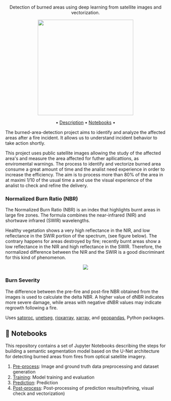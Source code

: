 
<br>
<p align="center">Detection of burned areas using deep learning from satellite images and vectorization.</p>

<p align="center">
  <img height="300" widht="500" src="img/burn.jpg">
</p>

<p  align="center">
• <a  href="#-description">Description</a> •
<a  href="#notebook-notebooks">Notebooks</a> •
</p>

The burned-area-detection project aims to identify and analyze the affected
areas after a fire incident. It allows us to understand incident behavior to
take action shortly.

This project uses public satellite images allowing the study of the affected area's and measure the area affected for futher apllicattions, as enviromental warnings.
The process to identify and vectorize burned area consume a great amount of time and the analist need experience in order to increase the efficiency.
The aim is to process more than 80% of the area in at maximi 1/10 of the usual time a and use the visual experience of the analist to check and refine the delivery.

### Normalized Burn Ratio (NBR)

The Normalized Burn Ratio (NBR) is an index that highlights burnt areas in
large fire zones. The formula combines the near-infrared (NIR) and shortwave
infrared (SWIR) wavelengths.

Healthy vegetation shows a very high reflectance in the NIR, and low
reflectance in the SWIR portion of the spectrum, (see figure below). The
contrary happens for areas destroyed by fire; recently burnt areas show a low
reflectance in the NIR and high reflectance in the SWIR. Therefore, the
normalized difference between the NIR and the SWIR is a good discriminant for
this kind of phenomenon.
<p align="center">
  <img widht="500" src="img/Spectral_responses.jpg">
</p>


### Burn Severity

The difference between the pre-fire and post-fire NBR obtained from the images
is used to calculate the delta NBR. A higher value of dNBR indicates more
severe damage, while areas with negative dNBR values may indicate regrowth
following a fire.

Uses [satproc](https://pypi.org/project/satproc/),
[unetseg](https://github.com/dymaxionlabs/unetseg),
[rioxarray](https://github.com/corteva/rioxarray),
[xarray](https://docs.xarray.dev/en/stable/), and
[geopandas](https://geopandas.org/en/stable/), Python packages.


## 	:notebook: Notebooks

This repository contains a set of Jupyter Notebooks describing the steps for
building a semantic segmentation model based on the U-Net architecture for
detecting burned areas from fires from optical satellite imagery.

1. [Pre-process](pre-process.ipynb): Image and ground truth data preprocessing and dataset generation
2. [Training](training.ipynb): Model training and evaluation
3. [Prediction](prediction.ipynb): Prediction
4. [Post-process](post-process.ipynb): Post-processing of prediction results(refining, visual check and vectorization)
